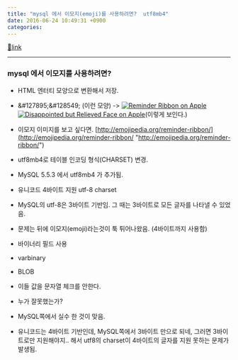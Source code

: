```yaml
---
title: "mysql 에서 이모지(emoji)를 사용하려면?  utf8mb4"
date: 2016-06-24 10:49:31 +0900
categories: 
---
```

[🔗link](http://www.mins01.com/mh/tech/read/1018)
***


### mysql 에서 이모지를 사용하려면?

- HTML 엔터티 모양으로 변환해서 저장.
- &amp;#127895;&amp;#128549; (이런 모양) -&gt; [![Reminder Ribbon on Apple ](http://emojipedia-us.s3.amazonaws.com/cache/ee/6d/ee6d254ac71aff7b8f9a2eaaaf8f279c.png)](http://emojipedia.org/apple/ios-9.3/reminder-ribbon/)[![Disappointed but Relieved Face on Apple ](http://emojipedia-us.s3.amazonaws.com/cache/9f/18/9f186b36f916d5c795596450e614caa4.png)](http://emojipedia.org/apple/ios-9.3/disappointed-but-relieved-face/)(이렇게 보인다.)
- 이모지 이미지를 보고 싶다면. [http://emojipedia.org/reminder-ribbon/](http://emojipedia.org/reminder-ribbon/ "http://emojipedia.org/reminder-ribbon/")


- utf8mb4로 테이블 인코딩 형식(CHARSET) 변경.
- MySQL 5.5.3 에서 utf8mb4 가 추가됨.
- 유니코드 4바이트 지원 utf-8 charset

- MySQL의 utf-8은 3바이트 기반임. 그 때는 3바이트로 모든 글자를 나타낼 수 있었음.
- 문제는 뒤에 이모지(emoji)라는것이 툭 튀어나왔음. (4바이트까지 사용함)

- 바이너리 필드 사용
- varbinary
- BLOB 
- 이들 값을 문자열 체크를 안한다.

- 누가 잘못했는가?
- MySQL쪽에서 실수 한 것이 맞음.
- 유니코드는 4바이트 기반인데, MySQL쪽에서 3바이트 만으로 되네, 그러면 3바이트로만 지원해야지.. 해서 utf8의 charset이 4바이트의 글자를 지원 못하는 문제가 발생됨.



